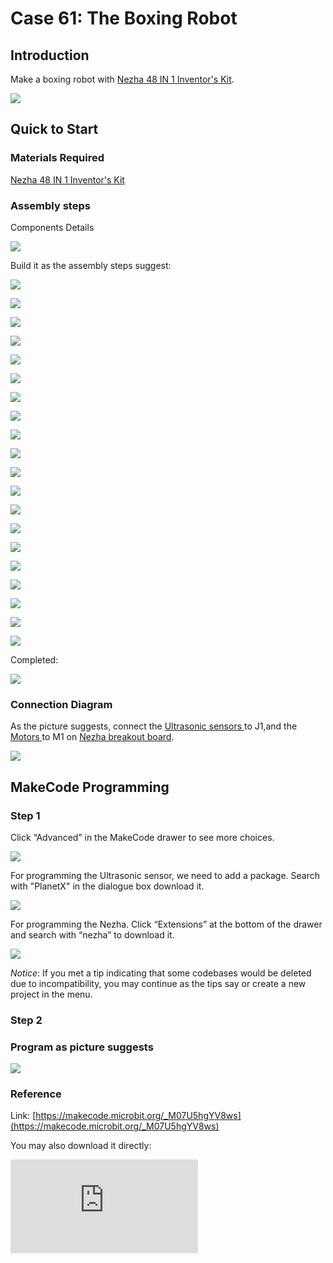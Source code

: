 # Case 61: The Boxing Robot
## Introduction

Make a boxing robot with [Nezha 48 IN 1 Inventor's Kit](https://shop.elecfreaks.com/products/elecfreaks-micro-bit-nezha-48-in-1-inventors-kit-without-micro-bit-board?_pos=2&_sid=ed1b6fbd2&_ss=r).


![](./images/neza-inventor-s-kit-case-61-01.png)

## Quick to Start

### Materials Required

[Nezha 48 IN 1 Inventor's Kit](https://shop.elecfreaks.com/products/elecfreaks-micro-bit-nezha-48-in-1-inventors-kit-without-micro-bit-board?_pos=2&_sid=ed1b6fbd2&_ss=r)

### Assembly steps

Components Details

![](./images/neza-inventor-s-kit-case-61-02.png)


Build it as the assembly steps suggest:

![](./images/neza-inventor-s-kit-step-61-01.png)

![](./images/neza-inventor-s-kit-step-61-02.png)

![](./images/neza-inventor-s-kit-step-61-03.png)

![](./images/neza-inventor-s-kit-step-61-04.png)

![](./images/neza-inventor-s-kit-step-61-05.png)

![](./images/neza-inventor-s-kit-step-61-06.png)

![](./images/neza-inventor-s-kit-step-61-07.png)

![](./images/neza-inventor-s-kit-step-61-08.png)

![](./images/neza-inventor-s-kit-step-61-09.png)

![](./images/neza-inventor-s-kit-step-61-10.png)

![](./images/neza-inventor-s-kit-step-61-11.png)

![](./images/neza-inventor-s-kit-step-61-12.png)

![](./images/neza-inventor-s-kit-step-61-13.png)

![](./images/neza-inventor-s-kit-step-61-14.png)

![](./images/neza-inventor-s-kit-step-61-15.png)

![](./images/neza-inventor-s-kit-step-61-16.png)

![](./images/neza-inventor-s-kit-step-61-17.png)

![](./images/neza-inventor-s-kit-step-61-18.png)

![](./images/neza-inventor-s-kit-step-61-19.png)

![](./images/neza-inventor-s-kit-step-61-20.png)

Completed:

![](./images/neza-inventor-s-kit-step-61-21.png)

### Connection Diagram

As the picture suggests, connect the [Ultrasonic sensors ](https://shop.elecfreaks.com/products/elecfreaks-planetx-ultrasonic-sensor?_pos=1&_sid=9f90a6738&_ss=r)to J1,and the [Motors ](https://shop.elecfreaks.com/products/elecfreaks-high-speed-building-blocks-motor?_pos=4&_sid=a2da3fff8&_ss=r)to M1 on [Nezha breakout board](https://shop.elecfreaks.com/products/elecfreaks-nezha-breakout-board?_pos=1&_sid=00432325a&_ss=r).

![](./images/neza-inventor-s-kit-case-61-03.png)

## MakeCode Programming

### Step 1

Click “Advanced” in the MakeCode drawer to see more choices.

![](./images/neza-inventor-s-kit-case-37-04.png)

For programming the Ultrasonic sensor, we need to add a package. Search with "PlanetX" in the dialogue box download it.

![](./images/neza-inventor-s-kit-case-37-05.png)

For programming the Nezha. Click “Extensions” at the bottom of the drawer and search with “nezha” to download it.

![](./images/neza-inventor-s-kit-case-37-06.png)

*Notice*: If you met a tip indicating that some codebases would be deleted due to incompatibility, you may continue as the tips say or create a new project in the menu.

### Step 2

### Program as picture suggests

![](./images/neza-inventor-s-kit-case-61-07.png)

### Reference

Link: [https://makecode.microbit.org/_M07U5hgYV8ws](https://makecode.microbit.org/_M07U5hgYV8ws)

You may also download it directly:

<div
    style={{
        position: 'relative',
        paddingBottom: '60%',
        overflow: 'hidden',
    }}
>
    <iframe
        src="https://makecode.microbit.org/_M07U5hgYV8ws"
        frameborder="0"
        sandbox="allow-popups allow-forms allow-scripts allow-same-origin"
        style={{
            position: 'absolute',
            width: '100%',
            height: '100%',
        }}
    />
</div>

### Result

When an item comes close to the boxing robot, the robot starts boxing.

![](./images/neza-inventor-s-kit-case-61-08.gif)
